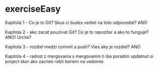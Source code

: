 # exerciseEasy

Kapitola 1 - Co je to Git?
Skus ci budes vediet na toto odpovedat?
ANO 

Kapitola 2 - ako zacat pouzivat Git? 
Co je to repozitar a ako to funguje?
ANO! Urcite?

Kapitola 3 - rozdiel medzi commit a push?
Vies aky je rozdiel?
ANO

Kapitola 4 - radost z mergovania
s mergovanim ti iba poradim updatnut si project skor ako zacnes robit 
beriem na vedomie